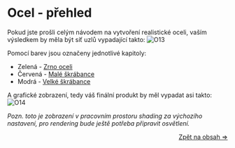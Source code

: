 # Ocel - přehled
Pokud jste prošli celým návodem na vytvoření realistické oceli, vaším výsledkem by měla být síť uzlů vypadající takto:
![O13](https://github.com/user-attachments/assets/e9857a69-eae4-4a33-b081-c87b7f6a70f6)

Pomocí barev jsou označeny jednotlivé kapitoly:
- Zelená - [Zrno oceli](https://github.com/Milimar16/Blender-realisticke-povrchy/blob/main/Zrno%20oceli.md)
- Červená - [Malé škrábance](https://github.com/Milimar16/Blender-realisticke-povrchy/blob/main/Mal%C3%A9%20%C5%A1kr%C3%A1bance.md)
- Modrá - [Velké škrábance](https://github.com/Milimar16/Blender-realisticke-povrchy/blob/main/Velk%C3%A9%20%C5%A1kr%C3%A1bance.md)

A grafické zobrazení, tedy váš finální produkt by měl vypadat asi takto:
![O14](https://github.com/user-attachments/assets/4b3eb6e5-46e9-441e-af9c-0e6fa43da09a)

_Pozn. toto je zobrazení v pracovním prostoru shading za výchozího nastavení, pro rendering bude ještě potřeba připravit osvětlení._

</div>
<div align="right">
<a href="https://github.com/Milimar16/Blender-realisticke-povrchy/blob/main/README.md">Zpět na obsah =></a>
 </div>

